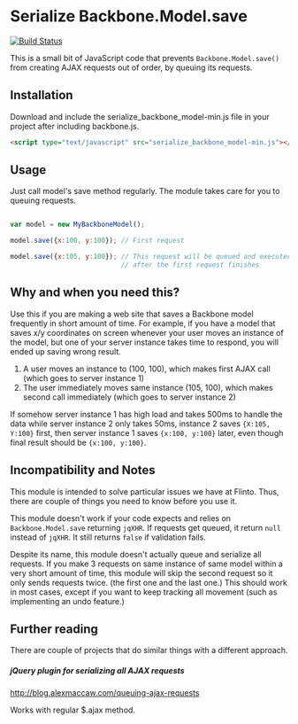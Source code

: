 # Serialize Backbone.Model.save
[![Build Status](https://travis-ci.org/flinto/serialize_backbone_model.png)](https://travis-ci.org/flinto/serialize_backbone_model)

This is a small bit of JavaScript code that prevents `Backbone.Model.save()` from creating AJAX requests out of order, by queuing its requests.

## Installation

Download and include the serialize_backbone_model-min.js file in your project after including backbone.js.

```html
<script type="text/javascript" src="serialize_backbone_model-min.js"></script>
```

## Usage

Just call model's save method regularly. The module takes care for you to queuing requests.

```javascript

var model = new MyBackboneModel();

model.save({x:100, y:100}); // First request

model.save({x:105, y:100}); // This request will be queued and executed
                            // after the first request finishes

```

## Why and when you need this?

Use this if you are making a web site that saves a Backbone model frequently in short amount of time. For example, if you have a model that saves x/y coordinates on screen whenever your user moves an instance of the model, but one of your server instance takes time to respond, you will ended up saving wrong result.

1. A user moves an instance to (100, 100), which makes first AJAX call (which goes to server instance 1)
1. The user immediately moves same instance (105, 100), which makes second call immediately (which goes to server instance 2)

If somehow server instance 1 has high load and takes 500ms to handle the data while server instance 2 only takes 50ms, instance 2 saves `{X:105, Y:100}` first, then server instance 1 saves `{x:100, y:100}` later, even though final result should be `{x:100, y:100}`.

## Incompatibility and Notes

This module is intended to solve particular issues we have at Flinto. Thus, there are couple of things you need to know before you use it.

This module doesn't work if your code expects and relies on `Backbone.Model.save` returning `jqXHR`. If requests get queued, it return `null` instead of `jqXHR`. It still returns `false` if validation fails.

Despite its name, this module doesn't actually queue and serialize all requests. If you make 3 requests on same instance of same model within a very short amount of time, this module will skip the second request so it only sends requests twice. (the first one and the last one.) This should work in most cases, except if you want to keep tracking all movement (such as implementing an undo feature.)

## Further reading

There are couple of projects that do similar things with a different approach.

##### jQuery plugin for serializing all AJAX requests
  http://blog.alexmaccaw.com/queuing-ajax-requests

Works with regular $.ajax method.



